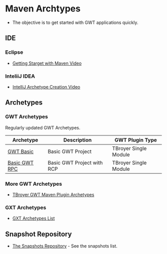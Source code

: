 # Maven Archtypes
* The objective is to get started with GWT applications quickly. 

## IDE

### Eclipse

* [Getting Starget with Maven Video](https://www.youtube.com/watch?v=xeanOpvrbBQ&index=2&list=PLBbgqtDgdc_TqzA-qXrjgTFMC_6DKAQyT&ab_channel=BrandonDonnelson)

### InteliiJ IDEA

* [IntelliJ Archetype Creation Video](https://www.youtube.com/watch?v=XD9anp_p4mc)

## Archetypes

### GWT Archetypes
Regularly updated GWT Archetypes.

| Archetype | Description | GWT Plugin Type |
| --- | --- | --- |
| [GWT Basic](https://github.com/branflake2267/Archetypes/tree/master/archetypes/gwt-basic) | Basic GWT Project | TBroyer Single Module |
| [Basic GWT RPC](https://github.com/branflake2267/Archetypes/tree/master/archetypes/gwt-basic-rpc) | Basic GWT Project with RCP | TBroyer Single Module |

### More GWT Archetypes

* [TBroyer GWT Maven Plugin Archetypes](https://github.com/tbroyer/gwt-maven-archetypes)

### GXT Archetypes

* [GXT Archetypes List](http://docs.sencha.com/gxt/4.x/getting_started/maven/Archetypes.html)

## Snapshot Repository

* [The Snapshots Repository](https://oss.sonatype.org/content/repositories/snapshots/com/github/branflake2267/archetypes/) - See the snapshots list.

